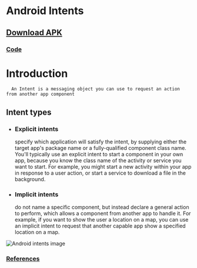 # Android Intents

## [Download APK](https://github.com/rizwansoaib/Android_Intents/releases/download/v1/Intents.apk)
### [Code](https://github.com/rizwansoaib/Android_Intents/tree/master/app/src/main/java/com/example/intents)

# Introduction
      An Intent is a messaging object you can use to request an action from another app component
      
      
## Intent types

- ### Explicit intents 
   specify which application will satisfy the intent, by supplying either the target app's package name or a fully-qualified component class name. You'll typically use an explicit intent to start a component in your own app, because you know the class name of the activity or service you want to start. For example, you might start a new activity within your app in response to a user action, or start a service to download a file in the background.

- ### Implicit intents 
   do not name a specific component, but instead declare a general action to perform, which allows a component from another app to handle it. For example, if you want to show the user a location on a map, you can use an implicit intent to request that another capable app show a specified location on a map.

![Android intents image](https://developer.android.com/static/images/components/intent-filters_2x.png)

### [References](https://developer.android.com/guide/components/intents-filters)
